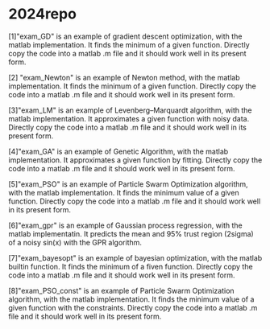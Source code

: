 # 2024repo

[1]"exam_GD" is an example of gradient descent optimization, with the matlab implementation.
It finds the minimum of a given function. Directly copy the code into a matlab .m file and
it should work well in its present form. 

[2] "exam_Newton" is an example of Newton method, with the matlab implementation.
It finds the minimum of a given function. Directly copy the code into a matlab .m file and
it should work well in its present form. 

[3]"exam_LM" is an example of Levenberg–Marquardt algorithm, with the matlab implementation.
It approximates a given function with noisy data. Directly copy the code into a matlab .m file and
it should work well in its present form. 

[4]"exam_GA" is an example of Genetic Algorithm, with the matlab implementation.
It approximates a given function by fitting. Directly copy the code into a matlab .m file and
it should work well in its present form. 

[5]"exam_PSO" is an example of Particle Swarm Optimization algorithm, with the matlab implementation.
It finds the minimum value of a given function. Directly copy the code into a matlab .m file and
it should work well in its present form. 

[6]"exam_gpr" is an example of Gaussian process regression, with the matlab implementatin. 
It predicts the mean and 95% trust region (2sigma) of a noisy sin(x) with the GPR algorithm.   

[7]"exam_bayesopt" is an example of bayesian optimization, with the matlab builtin function. 
It finds the minimum of a fiven function. Directly copy the code into a matlab .m file and it 
should work well in its present form. 

[8]"exam_PSO_const" is an example of Particle Swarm Optimization algorithm, with the matlab implementation. 
It finds the minimum value of a given function with the constraints. 
Directly copy the code into a matlab .m file and it should work well in its present form.
